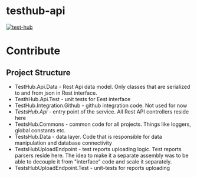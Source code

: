 # testhub-api

[![test-hub](https://api.test-hub.io/api/test-hub/projects/testhub-api/badge.svg?branch=master)](https://test-hub.io/test-hub/projects/testhub-api/runs)&nbsp;


# Contribute

## Project Structure

- TestHub.Api.Data - Rest Api data model. Only classes that are serialized to and from json in Rest interface. 
- TesthHub.Api.Test - unit tests for Eest interface 
- TestHub.Integration.Github - github integration code. Not used for now
- *TestsHub.Api* - entry point of the service. All Rest API controllers reside here 
- TestsHub.Commons - common code for all projects. Things like loggers, global constants etc.
- TestsHub.Data - data layer. Code that is responsible for data manipulation and database connectivity 
- TestsHubUploadEndpoint - test reports uploading logic. Test reports parsers reside here. The idea to make it a separate assembly was to be able to decouple it from "interface" code and scale it separately. 
- TestsHubUploadEndpoint.Test - unit-tests for reports uploading